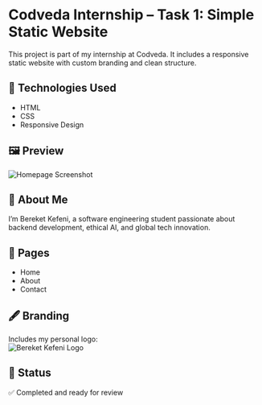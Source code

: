 # Codveda Internship – Task 1: Simple Static Website

This project is part of my internship at Codveda. It includes a responsive static website with custom branding and clean structure.

## 🔧 Technologies Used
- HTML
- CSS
- Responsive Design

## 🖼️ Preview
![Homepage Screenshot](images/homepage.jpg)

## 🧠 About Me
I’m Bereket Kefeni, a software engineering student passionate about backend development, ethical AI, and global tech innovation.

## 📁 Pages
- Home
- About
- Contact

## 🖋️ Branding
Includes my personal logo:  
![Bereket Kefeni Logo](images/bereket-logo.png)

## 📌 Status
✅ Completed and ready for review
